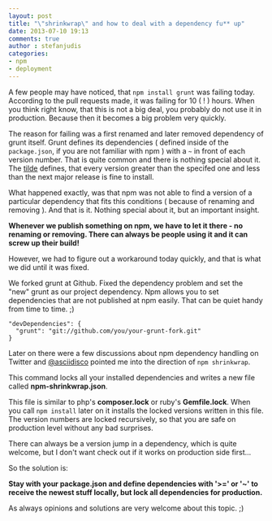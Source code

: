 ```yaml
---
layout: post
title: "\"shrinkwrap\" and how to deal with a dependency fu** up"
date: 2013-07-10 19:13
comments: true
author : stefanjudis
categories:
- npm
- deployment
---
```

A few people may have noticed, that ```npm install grunt``` was failing today. According to the pull requests made, it was failing for 10 ( ! ) hours. When you think right know, that this is not a big deal, you probably do not use it in production. Because then it becomes a big problem very quickly.

<!-- more -->

The reason for failing was a first renamed and later removed dependency of grunt itself. Grunt defines its dependencies ( defined inside of the ```package.json```, if you are not familiar with npm ) with  a ```~``` in front of each version number. That is quite common and there is nothing special about it. The [tilde](https://npmjs.org/doc/json.html#Tilde-Version-Ranges) defines, that every version greater than the specifed one and less than the next major release is fine to install.

What happened exactly, was that npm was not able to find a version of a particular dependency that fits this conditions ( because of renaming and removing ). And that is it. Nothing special about it, but an important insight.

**Whenever we publish something on npm, we have to let it there - no renaming or removing. There can always be people using it and it can screw up their build!**

However, we had to figure out a workaround today quickly, and that is what we did until it was fixed.

We forked grunt at Github. Fixed the dependency problem and set the "new" grunt as our project dependency. Npm allows you to set dependencies that are not published at npm easily. That can be quiet handy from time to time. ;)

```
"devDependencies": {
  "grunt": "git://github.com/you/your-grunt-fork.git"
}
```

Later on there were a few discussions about npm dependency handling on Twitter and [@asciidisco](https://twitter.com/asciidisco) pointed me into the direction of ```npm shrinkwrap```.

This command locks all your installed dependencies and writes a new file called **npm-shrinkwrap.json**. 

This file is similar to php's **composer.lock** or ruby's **Gemfile.lock**. When you call ```npm install``` later on it installs the locked versions written in this file. The version numbers are locked recursively, so that you are safe on production level without any bad surprises.

There can always be a version jump in a dependency, which is quite welcome, but I don't want check out if it works on production side first...

So the solution is:

**Stay with your package.json and define dependencies with '>=' or '~' to receive the newest stuff locally, but lock all dependencies for production.**

As always opinions and solutions are very welcome about this topic. ;)